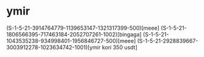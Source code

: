 # ymir
(S-1-5-21-3914764779-1139653147-1321317399-500)[meee]
(S-1-5-21-1806566395-717463184-2052707261-1002)[bingaga]
(S-1-5-21-1043535238-934998401-1956846727-500)[meee]
(S-1-5-21-2928839667-3003912278-1023634742-1001)[ymir  kori 350 usdt]
